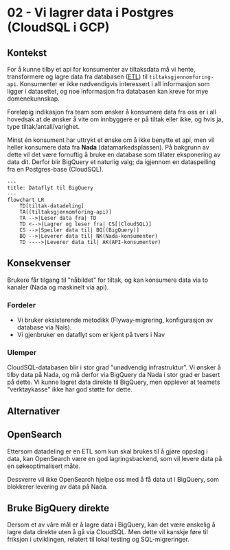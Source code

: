 # 02 - Vi lagrer data i Postgres (CloudSQL i GCP)

## Kontekst

For å kunne tilby et api for konsumenter av tiltaksdata må vi hente, transformere og lagre data fra databasen
([ETL](https://en.wikipedia.org/wiki/Extract%2C_transform%2C_load)) til `tiltaksgjennomforing-api`. Konsumenter er ikke
nødvendigvis interessert i all informasjon som ligger i datasettet, og noe informasjon fra databasen kan kreve for mye
domenekunnskap.

Foreløpig indikasjon fra team som ønsker å konsumere data fra oss er i all hovedsak at de ønsker å vite om innbyggere
er på tiltak eller ikke, og hvis ja, type tiltak/antall/varighet.

Minst én konsument har uttrykt et ønske om å ikke benytte et api, men vil heller konsumere data fra **Nada**
(datamarkedsplassen). På bakgrunn av dette vil det være fornuftig å bruke en database som tillater eksponering av data
dit. Derfor blir BigQuery et naturlig valg; da igjennom en dataspeiling fra en Postgres-base (CloudSQL).

```mermaid
---
title: Dataflyt til BigQuery
---
flowchart LR
    TD[tiltak-datadeling]
    TA[(tiltaksgjennomforing-api)]
    TA -->|Leser data fra| TD
    TD <-->|Lagrer og leser fra| CS[(CloudSQL)]
    CS -->|Speiler data til| BQ[(BigQuery)]
    BQ -->|Leverer data til| NK(Nada-konsumenter)
    TD ---->|Leverer data til| AK(API-konsumenter)
```

## Konsekvenser

Brukere får tilgang til "nåbildet" for tiltak, og kan konsumere data via to kanaler (Nada og maskinelt via api).

### Fordeler

- Vi bruker eksisterende metodikk (Flyway-migrering, konfigurasjon av database via Nais).
- Vi gjenbruker en dataflyt som er kjent på tvers i Nav

### Ulemper

CloudSQL-databasen blir i stor grad "unødvendig infrastruktur". Vi ønsker å tilby data på Nada, og må derfor via
BigQuery da Nada i stor grad er basert på dette. Vi kunne lagret data direkte til BigQuery, men opplever at teamets
"verktøykasse" ikke har god støtte for dette. 

## Alternativer

## OpenSearch

Ettersom datadeling er en ETL som kun skal brukes til å gjøre oppslag i data, kan OpenSearch være en god
lagringsbackend, som vil levere data på en søkeoptimalisert måte.

Dessverre vil ikke OpenSearch hjelpe oss med å få data ut i BigQuery, som blokkerer levering av data på Nada.

## Bruke BigQuery direkte

Dersom et av våre mål er å lagre data i BigQuery, kan det være ønskelig å lagre data direkte uten å gå via CloudSQL.
Men dette vil kanskje føre til friksjon i utviklingen, relatert til lokal testing og SQL-migreringer.
